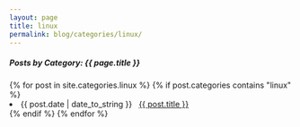 ```yaml
---
layout: page
title: linux
permalink: blog/categories/linux/
---
```


<h5>Posts by Category: {{ page.title }}</h5>

<div class="card">
  {% for post in site.categories.linux %}
    {% if post.categories contains "linux" %}
      <li class="category-posts">
        <span>{{ post.date | date_to_string }}</span>
        &nbsp;
        <a href="{{ post.url }}">{{ post.title }}</a>
      </li>
    {% endif %}
  {% endfor %}
</div>
